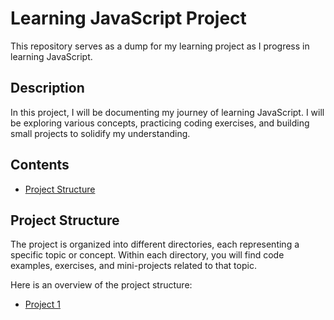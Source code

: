 # Learning JavaScript Project

This repository serves as a dump for my learning project as I progress in learning JavaScript.

## Description

In this project, I will be documenting my journey of learning JavaScript. I will be exploring various concepts, practicing coding exercises, and building small projects to solidify my understanding.

## Contents

- [Project Structure](#project-structure)

## Project Structure

The project is organized into different directories, each representing a specific topic or concept. Within each directory, you will find code examples, exercises, and mini-projects related to that topic.

Here is an overview of the project structure:

- [Project 1](https://www.youtube.com/watch?v=W6NZfCO5SIk&ab_channel=ProgrammingwithMosh)
